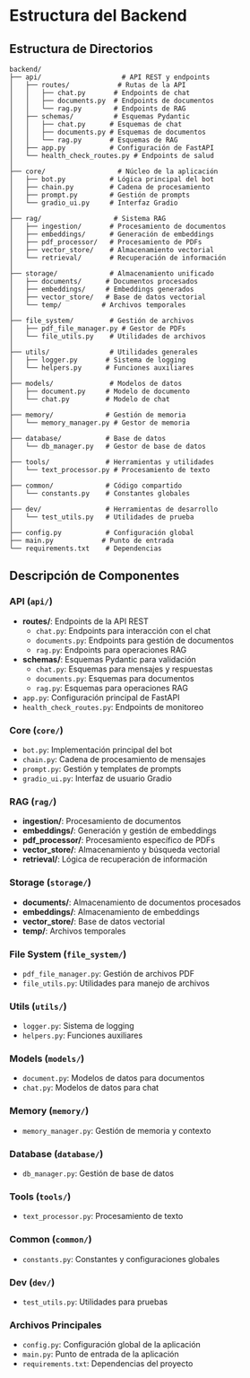 # Estructura del Backend

## Estructura de Directorios

```
backend/
├── api/                    # API REST y endpoints
│   ├── routes/            # Rutas de la API
│   │   ├── chat.py       # Endpoints de chat
│   │   ├── documents.py  # Endpoints de documentos
│   │   └── rag.py        # Endpoints de RAG
│   ├── schemas/          # Esquemas Pydantic
│   │   ├── chat.py      # Esquemas de chat
│   │   ├── documents.py # Esquemas de documentos
│   │   └── rag.py       # Esquemas de RAG
│   ├── app.py           # Configuración de FastAPI
│   └── health_check_routes.py # Endpoints de salud
│
├── core/                  # Núcleo de la aplicación
│   ├── bot.py           # Lógica principal del bot
│   ├── chain.py         # Cadena de procesamiento
│   ├── prompt.py        # Gestión de prompts
│   └── gradio_ui.py     # Interfaz Gradio
│
├── rag/                  # Sistema RAG
│   ├── ingestion/       # Procesamiento de documentos
│   ├── embeddings/      # Generación de embeddings
│   ├── pdf_processor/   # Procesamiento de PDFs
│   ├── vector_store/    # Almacenamiento vectorial
│   └── retrieval/       # Recuperación de información
│
├── storage/             # Almacenamiento unificado
│   ├── documents/      # Documentos procesados
│   ├── embeddings/     # Embeddings generados
│   ├── vector_store/   # Base de datos vectorial
│   └── temp/          # Archivos temporales
│
├── file_system/         # Gestión de archivos
│   ├── pdf_file_manager.py # Gestor de PDFs
│   └── file_utils.py    # Utilidades de archivos
│
├── utils/               # Utilidades generales
│   ├── logger.py       # Sistema de logging
│   └── helpers.py      # Funciones auxiliares
│
├── models/              # Modelos de datos
│   ├── document.py     # Modelo de documento
│   └── chat.py         # Modelo de chat
│
├── memory/             # Gestión de memoria
│   └── memory_manager.py # Gestor de memoria
│
├── database/           # Base de datos
│   └── db_manager.py   # Gestor de base de datos
│
├── tools/              # Herramientas y utilidades
│   └── text_processor.py # Procesamiento de texto
│
├── common/             # Código compartido
│   └── constants.py    # Constantes globales
│
├── dev/                # Herramientas de desarrollo
│   └── test_utils.py   # Utilidades de prueba
│
├── config.py           # Configuración global
├── main.py            # Punto de entrada
└── requirements.txt    # Dependencias
```

## Descripción de Componentes

### API (`api/`)

- **routes/**: Endpoints de la API REST
  - `chat.py`: Endpoints para interacción con el chat
  - `documents.py`: Endpoints para gestión de documentos
  - `rag.py`: Endpoints para operaciones RAG
- **schemas/**: Esquemas Pydantic para validación
  - `chat.py`: Esquemas para mensajes y respuestas
  - `documents.py`: Esquemas para documentos
  - `rag.py`: Esquemas para operaciones RAG
- `app.py`: Configuración principal de FastAPI
- `health_check_routes.py`: Endpoints de monitoreo

### Core (`core/`)

- `bot.py`: Implementación principal del bot
- `chain.py`: Cadena de procesamiento de mensajes
- `prompt.py`: Gestión y templates de prompts
- `gradio_ui.py`: Interfaz de usuario Gradio

### RAG (`rag/`)

- **ingestion/**: Procesamiento de documentos
- **embeddings/**: Generación y gestión de embeddings
- **pdf_processor/**: Procesamiento específico de PDFs
- **vector_store/**: Almacenamiento y búsqueda vectorial
- **retrieval/**: Lógica de recuperación de información

### Storage (`storage/`)

- **documents/**: Almacenamiento de documentos procesados
- **embeddings/**: Almacenamiento de embeddings
- **vector_store/**: Base de datos vectorial
- **temp/**: Archivos temporales

### File System (`file_system/`)

- `pdf_file_manager.py`: Gestión de archivos PDF
- `file_utils.py`: Utilidades para manejo de archivos

### Utils (`utils/`)

- `logger.py`: Sistema de logging
- `helpers.py`: Funciones auxiliares

### Models (`models/`)

- `document.py`: Modelos de datos para documentos
- `chat.py`: Modelos de datos para chat

### Memory (`memory/`)

- `memory_manager.py`: Gestión de memoria y contexto

### Database (`database/`)

- `db_manager.py`: Gestión de base de datos

### Tools (`tools/`)

- `text_processor.py`: Procesamiento de texto

### Common (`common/`)

- `constants.py`: Constantes y configuraciones globales

### Dev (`dev/`)

- `test_utils.py`: Utilidades para pruebas

### Archivos Principales

- `config.py`: Configuración global de la aplicación
- `main.py`: Punto de entrada de la aplicación
- `requirements.txt`: Dependencias del proyecto

